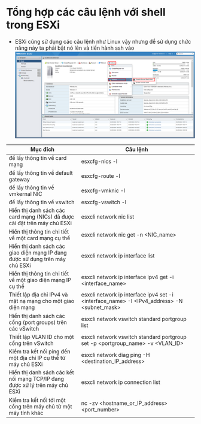# Tổng hợp các câu lệnh với shell trong ESXi
- ESXi cũng sử dụng các câu lệnh như Linux vậy nhưng để sử dụng chức năng này ta phải bật nó lên và tiến hành ssh vào
  ![Alt](/thuctap/anh/Screenshot_970.png)
  
|Mục đích | Câu lệnh|
|---------|---------|
|để lấy thông tin về card mạng|esxcfg-nics -l|
|để lấy thông tin về default gateway |esxcfg-route -l|
| để lấy thông tin về vmkernal NIC| esxcfg-vmknic  -l|
| để lấy thông tin về vswitch |esxcfg-vswitch -l|
| Hiển thị danh sách các card mạng (NICs) đã được cài đặt trên máy chủ ESXi| esxcli network nic list|
|Hiển thị thông tin chi tiết về một card mạng cụ thể|esxcli network nic get -n <NIC_name>|
|Hiển thị danh sách các giao diện mạng IP đang được sử dụng trên máy chủ ESXi|esxcli network ip interface list|
|Hiển thị thông tin chi tiết về một giao diện mạng IP cụ thể|esxcli network ip interface ipv4 get -i <interface_name>|
|Thiết lập địa chỉ IPv4 và mặt nạ mạng cho một giao diện mạng|esxcli network ip interface ipv4 set -i <interface_name> -I <IPv4_address> -N <subnet_mask>|
|Hiển thị danh sách các cổng (port groups) trên các vSwitch|esxcli network vswitch standard portgroup list|
|Thiết lập VLAN ID cho một cổng trên vSwitch|esxcli network vswitch standard portgroup set -p <portgroup_name> -v <VLAN_ID>|
|Kiểm tra kết nối ping đến một địa chỉ IP cụ thể từ máy chủ ESXi|esxcli network diag ping -H <destination_IP_address>|
|Hiển thị danh sách các kết nối mạng TCP/IP đang được xử lý trên máy chủ ESXi|esxcli network ip connection list|
|Kiểm tra kết nối tới một cổng trên máy chủ từ một máy tính khác|nc -zv <hostname_or_IP_address> <port_number>|